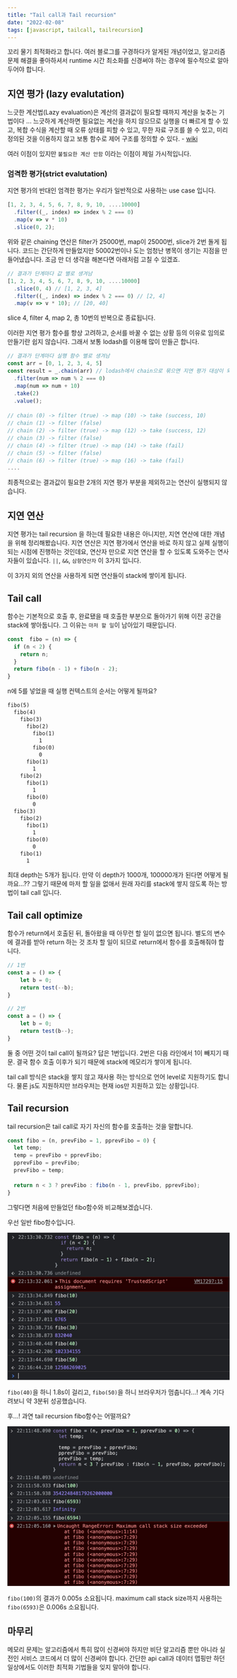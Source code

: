 ```yaml
---
title: "Tail call과 Tail recursion"
date: "2022-02-08"
tags: [javascript, tailcall, tailrecursion]
---
```


꼬리 물기 최적화라고 합니다. 여러 블로그를 구경하다가 알게된 개념이었고, 알고리즘 문제 해결을 좋아하셔서 runtime 시간 최소화를 신경써야 하는 경우에 필수적으로 알아두어야 합니다.

## 지연 평가 (lazy evalutation)

느긋한 계산법(Lazy evaluation)은 계산의 결과값이 필요할 때까지 계산을 늦추는 기법이다 ... 느긋하게 계산하면 필요없는 계산을 하지 않으므로 실행을 더 빠르게 할 수 있고, 복합 수식을 계산할 때 오류 상태를 피할 수 있고, 무한 자료 구조를 쓸 수 있고, 미리 정의된 것을 이용하지 않고 보통 함수로 제어 구조를 정의할 수 있다. - [wiki](https://ko.wikipedia.org/wiki/%EB%8A%90%EA%B8%8B%ED%95%9C_%EA%B3%84%EC%82%B0%EB%B2%95)

여러 이점이 있지만 `불필요한 계산 안함` 이라는 이점이 제일 가시적입니다.

### 엄격한 평가(strict evalutation)
지연 평가의 반대인 엄격한 평가는 우리가 일반적으로 사용하는 use case 입니다.

```js
[1, 2, 3, 4, 5, 6, 7, 8, 9, 10, ....10000]
  .filter((_, index) => index % 2 === 0)
  .map(v => v * 10)
  .slice(0, 2);
```

위와 같은 chaining 연산은 filter가 25000번, map이 25000번, slice가 2번 돌게 됩니다. 코드는 간단하게 만들었지만 50002번이나 도는 엄청난 병목이 생기는 지점을 만들어냈습니다. 조금 만 더 생각을 해본다면 아래처럼 고칠 수 있겠죠.

```js
// 결과가 단계마다 값 별로 생겨남
[1, 2, 3, 4, 5, 6, 7, 8, 9, 10, ....10000]
  .slice(0, 4) // [1, 2, 3, 4]
  .filter((_, index) => index % 2 === 0) // [2, 4]
  .map(v => v * 10); // [20, 40]
```

slice 4, filter 4, map 2, 총 10번의 반복으로 종료됩니다.

이러한 지연 평가 함수를 항상 고려하고, 순서를 바꿀 수 없는 상황 등의 이유로 임의로 만들기란 쉽지 않습니다.
그래서 보통 lodash를 이용해 많이 만들곤 합니다.

```js
// 결과가 단계마다 실행 함수 별로 생겨남
const arr = [0, 1, 2, 3, 4, 5]
const result = _.chain(arr) // lodash에서 chain으로 묶으면 지연 평가 대상이 되고, 이후 value로 값을 꺼내 사용할 수 있음.
  .filter(num => num % 2 === 0)
  .map(num => num + 10)
  .take(2)
  .value();

// chain (0) -> filter (true) -> map (10) -> take (success, 10)
// chain (1) -> filter (false)
// chain (2) -> filter (true) -> map (12) -> take (success, 12)
// chain (3) -> filter (false)
// chain (4) -> filter (true) -> map (14) -> take (fail)
// chain (5) -> filter (false)
// chain (6) -> filter (true) -> map (16) -> take (fail)
....
```

최종적으로는 결과값이 필요한 2개의 지연 평가 부분을 제외하고는 연산이 실행되지 않습니다.

## 지연 연산

지연 평가는 tail recursion 을 하는데 필요한 내용은 아니지만, 지연 연산에 대한 개념을 위해 정리해봤습니다.
지연 연산은 지연 평가에서 연산을 바로 하지 않고 실제 실행이 되는 시점에 진행하는 것인데요, 연산자 만으로 지연 연산을 할 수 있도록 도와주는 연사자들이 있습니다. `||`, `&&`, `삼항연산자` 이 3가지 입니다.

이 3가지 외의 연산을 사용하게 되면 연산들이 stack에 쌓이게 됩니다.

## Tail call

함수는 기본적으로 호출 후, 완료됐을 때 호출한 부분으로 돌아가기 위해 이전 공간을 stack에 쌓아둡니다. 그 이유는 `마저 할 일`이 남아있기 때문입니다.

```js
const  fibo = (n) => {
  if (n < 2) {
    return n;
  }
  return fibo(n - 1) + fibo(n - 2);
}
```

n에 5를 넣었을 때 실행 컨텍스트의 순서는 어떻게 될까요?
```
fibo(5)
  fibo(4)
    fibo(3)
      fibo(2)
        fibo(1)
          1
        fibo(0)
          0
      fibo(1)
        1
    fibo(2)
      fibo(1)
        1
      fibo(0)
        0
  fibo(3)
    fibo(2)
      fibo(1)
        1
      fibo(0)
        0
    fibo(1)
      1
```

최대 depth는 5개가 됩니다. 만약 이 depth가 1000개, 100000개가 된다면 어떻게 될까요...??
그렇기 때문에 마저 할 일을 없애서 원래 자리를 stack에 쌓지 않도록 하는 방법이 tail call 입니다.

## Tail call optimize

함수가 return에서 호출된 뒤, 돌아왔을 때 아무런 할 일이 없으면 됩니다. 별도의 변수에 결과를 받아 return 하는 것 조차 할 일이 되므로 return에서 함수를 호출해줘야 합니다.

```js
// 1번
const a = () => {
    let b = 0;
    return test(--b);
}
```

```js
// 2번
const a = () => {
    let b = 0;
    return test(b--);
}
```

둘 중 어떤 것이 tail call이 될까요? 답은 1번입니다. 2번은 다음 라인에서 1이 빼지기 때문. 결국 함수 호출 이후가 되기 때문에 stack에 메모리가 쌓이게 됩니다.

tail call 방식은 stack을 쌓지 않고 재사용 하는 방식으로 언어 level로 지원하기도 합니다. 물론 js도 지원하지만 브라우저는 현재 ios만 지원하고 있는 상황입니다.

## Tail recursion

tail recursion은 tail call로 자기 자신의 함수를 호출하는 것을 말합니다.

```js
const fibo = (n, prevFibo = 1, pprevFibo = 0) {
  let temp;
  temp = prevFibo + pprevFibo;
  pprevFibo = prevFibo;
  prevFibo = temp;

  return n < 3 ? prevFibo : fibo(n - 1, prevFibo, pprevFibo);
}
```

그렇다면 처음에 만들었던 fibo함수와 비교해보겠습니다.

우선 일반 fibo함수입니다.

![normal_fibo](./normal_fibo.jpg)

`fibo(40)`을 하니 1.8s이 걸리고, `fibo(50)`을 하니 브라우저가 멈춥니다...! 계속 기다려보니 약 3분뒤 성공했습니다.

후...! 과연 tail recursion fibo함수는 어떨까요?

![tail_fibo](./tail_fibo.jpg)

`fibo(100)`의 결과가 0.005s 소요됩니다. maximum call stack size까지 사용하는 `fibo(6593)`은 0.006s 소요됩니다.


## 마무리

메모리 문제는 알고리즘에서 특히 많이 신경써야 하지만 비단 알고리즘 뿐만 아니라 실전인 서비스 코드에서 더 많이 신경써야 합니다.
간단한 api call과 데이터 맵핑만 하던 일상에서도 이러한 최적화 기법들을 잊지 말아야 합니다.
